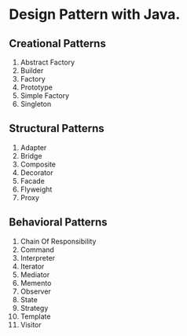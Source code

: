 # Design Pattern with Java.

## Creational Patterns
1. Abstract Factory
2. Builder
3. Factory
4. Prototype
5. Simple Factory
6. Singleton

## Structural Patterns
1. Adapter
2. Bridge
3. Composite
4. Decorator
5. Facade
6. Flyweight
7. Proxy

## Behavioral Patterns
1.   Chain Of Responsibility
2.   Command
3.   Interpreter
4.   Iterator
5.   Mediator
6.   Memento
7.   Observer
8.   State
9.   Strategy
10. Template
11. Visitor

